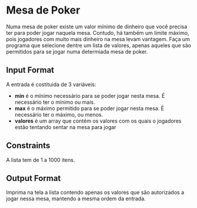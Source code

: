 # Mesa de Poker

Numa mesa de poker existe um valor mínimo de dinheiro que você precisa ter para poder jogar naquela mesa. Contudo, há também um limite máximo, pois jogadores com muito mais dinheiro na mesa levam vantagem. Faça um programa que selecione dentre um lista de valores, apenas aqueles que são permitidos para se jogar numa determiada mesa de poker.

## Input Format

A entrada é costituida de 3 variáveis:

* **min** é o mínimo necessário para se poder jogar nesta mesa. É necessário ter o mínimo ou mais.
* **max** é o máximo permitido para se poder jogar nesta mesa. É necessário ter o máximo, ou menos.
* **valores** é um array que contém os valores com os quais o jogadores estão tentando sentar na mesa para jogar

## Constraints

A lista tem de 1 a 1000 itens.

## Output Format

Imprima na tela a lista contendo apenas os valores que são autorizados a jogar nessa mesa, mantendo a mesma ordem da entrada.